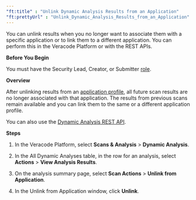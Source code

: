 ```yaml
---
"ft:title" : "Unlink Dynamic Analysis Results from an Application"
"ft:prettyUrl" : "Unlink_Dynamic_Analysis_Results_from_an_Application"
---
```

You can unlink results when you no longer want to associate them with a specific application or to link them to a different application. You can perform this in the Veracode Platform or with the REST APIs.

<p font-size="13pt"><b>Before You Begin</b></p>

You must have the Security Lead, Creator, or Submitter [role](https://docs.veracode.com/r/c_role_permissions).

<p font-size="13pt"><b>Overview</b></p>

After unlinking results from an [application profile](https://docs.veracode.com/r/request_profile), all future scan results are no longer associated with that application. The results from previous scans remain available and you can link them to the same or a different application profile.

You can also use the [Dynamic Analysis REST API](https://docs.veracode.com/r/Unlink_Dynamic_Analysis_Results_from_an_Application_with_the_REST_API).

<p font-size="13pt"><b>Steps</b></p>

1. In the Veracode Platform, select **Scans & Analysis** \> **Dynamic Analysis**.

2. In the All Dynamic Analyses table, in the row for an analysis, select **Actions** \> **View Analysis Results**.

3. On the analysis summary page, select **Scan Actions** \> **Unlink from Application**.

4. In the Unlink from Application window, click **Unlink**.